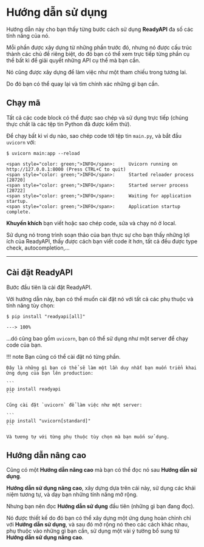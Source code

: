 # Hướng dẫn sử dụng

Hướng dẫn này cho bạn thấy từng bước cách sử dụng **ReadyAPI** đa số các tính năng của nó.

Mỗi phần được xây dựng từ những phần trước đó, nhưng nó được cấu trúc thành các chủ đề riêng biệt, do đó bạn có thể xem trực tiếp từng phần cụ thể bất kì để giải quyết những API cụ thể mà bạn cần.

Nó cũng được xây dựng để làm việc như một tham chiếu trong tương lai.

Do đó bạn có thể quay lại và tìm chính xác những gì bạn cần.

## Chạy mã

Tất cả các code block có thể được sao chép và sử dụng trực tiếp (chúng thực chất là các tệp tin Python đã được kiểm thử).

Để chạy bất kì ví dụ nào, sao chép code tới tệp tin `main.py`, và bắt đầu `uvicorn` với:

<div class="termy">

```console
$ uvicorn main:app --reload

<span style="color: green;">INFO</span>:     Uvicorn running on http://127.0.0.1:8000 (Press CTRL+C to quit)
<span style="color: green;">INFO</span>:     Started reloader process [28720]
<span style="color: green;">INFO</span>:     Started server process [28722]
<span style="color: green;">INFO</span>:     Waiting for application startup.
<span style="color: green;">INFO</span>:     Application startup complete.
```

</div>

**Khuyến khích** bạn viết hoặc sao chép code, sửa và chạy nó ở local.

Sử dụng nó trong trình soạn thảo của bạn thực sự cho bạn thấy những lợi ích của ReadyAPI, thấy được cách bạn viết code ít hơn, tất cả đều được type check, autocompletion,...

---

## Cài đặt ReadyAPI

Bước đầu tiên là cài đặt ReadyAPI.

Với hướng dẫn này, bạn có thể muốn cài đặt nó với tất cả các phụ thuộc và tính năng tùy chọn:

<div class="termy">

```console
$ pip install "readyapi[all]"

---> 100%
```

</div>

...dó cũng bao gồm `uvicorn`, bạn có thể sử dụng như một server để chạy code của bạn.

!!! note
    Bạn cũng có thể cài đặt nó từng phần.

    Đây là những gì bạn có thể sẽ làm một lần duy nhất bạn muốn triển khai ứng dụng của bạn lên production:

    ```
    pip install readyapi
    ```

    Cũng cài đặt `uvicorn` để làm việc như một server:

    ```
    pip install "uvicorn[standard]"
    ```

    Và tương tự với từng phụ thuộc tùy chọn mà bạn muốn sử dụng.

## Hướng dẫn nâng cao

Cũng có một **Hướng dẫn nâng cao** mà bạn có thể đọc nó sau **Hướng dẫn sử dụng**.

**Hướng dẫn sử dụng nâng cao**, xây dựng dựa trên cái này, sử dụng các khái niệm tương tự, và dạy bạn những tính năng mở rộng.

Nhưng bạn nên đọc **Hướng dẫn sử dụng** đầu tiên (những gì bạn đang đọc).

Nó được thiết kế do đó bạn có thể xây dựng một ứng dụng hoàn chỉnh chỉ với **Hướng dẫn sử dụng**, và sau đó mở rộng nó theo các cách khác nhau, phụ thuộc vào những gì bạn cần, sử dụng một vài ý tưởng bổ sung từ **Hướng dẫn sử dụng nâng cao**.

